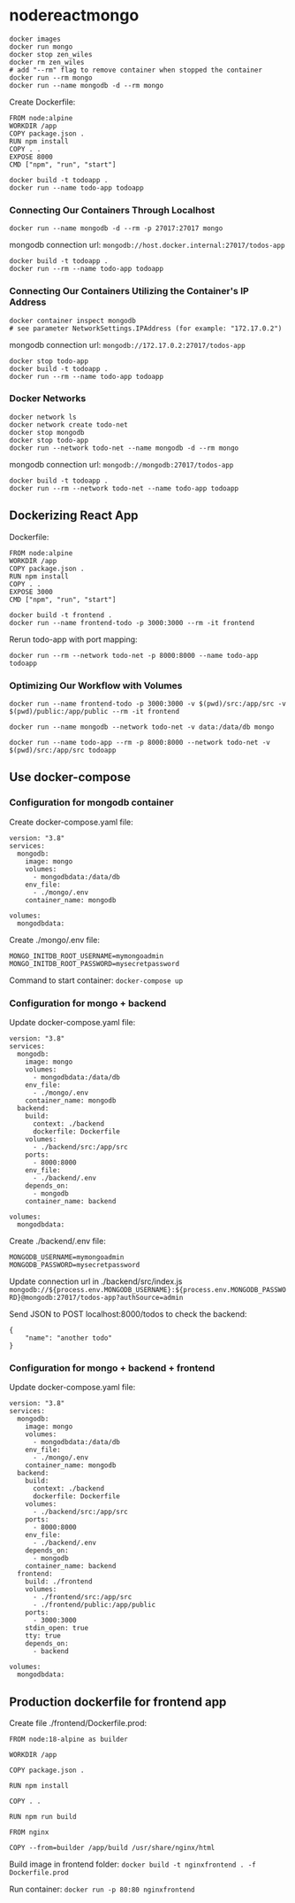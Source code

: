 # nodereactmongo

```
docker images
docker run mongo
docker stop zen_wiles
docker rm zen_wiles
# add "--rm" flag to remove container when stopped the container
docker run --rm mongo
docker run --name mongodb -d --rm mongo
```
Create Dockerfile:
```
FROM node:alpine
WORKDIR /app
COPY package.json .
RUN npm install
COPY . .
EXPOSE 8000
CMD ["npm", "run", "start"]
```

```
docker build -t todoapp .
docker run --name todo-app todoapp
```

### Connecting Our Containers Through Localhost
```
docker run --name mongodb -d --rm -p 27017:27017 mongo
```
mongodb connection url:
`mongodb://host.docker.internal:27017/todos-app`
```
docker build -t todoapp .
docker run --rm --name todo-app todoapp
```
### Connecting Our Containers Utilizing the Container's IP Address
```
docker container inspect mongodb
# see parameter NetworkSettings.IPAddress (for example: "172.17.0.2")
```
mongodb connection url:
`mongodb://172.17.0.2:27017/todos-app`
```
docker stop todo-app
docker build -t todoapp .
docker run --rm --name todo-app todoapp
```

### Docker Networks
```
docker network ls
docker network create todo-net
docker stop mongodb 
docker stop todo-app
docker run --network todo-net --name mongodb -d --rm mongo
```
mongodb connection url:
`mongodb://mongodb:27017/todos-app`
```
docker build -t todoapp .
docker run --rm --network todo-net --name todo-app todoapp
```

## Dockerizing React App
Dockerfile:
```
FROM node:alpine
WORKDIR /app
COPY package.json .
RUN npm install
COPY . .
EXPOSE 3000
CMD ["npm", "run", "start"]
```

```
docker build -t frontend .
docker run --name frontend-todo -p 3000:3000 --rm -it frontend
```

Rerun todo-app with port mapping:
```
docker run --rm --network todo-net -p 8000:8000 --name todo-app todoapp
```

### Optimizing Our Workflow with Volumes
```
docker run --name frontend-todo -p 3000:3000 -v $(pwd)/src:/app/src -v $(pwd)/public:/app/public --rm -it frontend

docker run --name mongodb --network todo-net -v data:/data/db mongo

docker run --name todo-app --rm -p 8000:8000 --network todo-net -v $(pwd)/src:/app/src todoapp
```

## Use docker-compose
### Configuration for mongodb container
Create docker-compose.yaml file:
```
version: "3.8"
services:
  mongodb:
    image: mongo
    volumes:
      - mongodbdata:/data/db
    env_file:
      - ./mongo/.env
    container_name: mongodb

volumes:
  mongodbdata:
```
Create ./mongo/.env file:
```
MONGO_INITDB_ROOT_USERNAME=mymongoadmin
MONGO_INITDB_ROOT_PASSWORD=mysecretpassword
```
Command to start container: `docker-compose up`
### Configuration for mongo + backend
Update docker-compose.yaml file:
```
version: "3.8"
services:
  mongodb:
    image: mongo
    volumes:
      - mongodbdata:/data/db
    env_file:
      - ./mongo/.env
    container_name: mongodb
  backend:
    build:
      context: ./backend
      dockerfile: Dockerfile
    volumes:
      - ./backend/src:/app/src
    ports:
      - 8000:8000
    env_file:
      - ./backend/.env
    depends_on: 
      - mongodb
    container_name: backend

volumes:
  mongodbdata:
```
Create ./backend/.env file:
```
MONGODB_USERNAME=mymongoadmin
MONGODB_PASSWORD=mysecretpassword
```
Update connection url in ./backend/src/index.js
``mongodb://${process.env.MONGODB_USERNAME}:${process.env.MONGODB_PASSWORD}@mongodb:27017/todos-app?authSource=admin``

Send JSON to POST localhost:8000/todos to check the backend:
```
{
    "name": "another todo"
}
```
### Configuration for mongo + backend + frontend
Update docker-compose.yaml file:
```
version: "3.8"
services:
  mongodb:
    image: mongo
    volumes:
      - mongodbdata:/data/db
    env_file:
      - ./mongo/.env
    container_name: mongodb
  backend:
    build:
      context: ./backend
      dockerfile: Dockerfile
    volumes:
      - ./backend/src:/app/src
    ports:
      - 8000:8000
    env_file:
      - ./backend/.env
    depends_on: 
      - mongodb
    container_name: backend
  frontend:
    build: ./frontend
    volumes:
      - ./frontend/src:/app/src
      - ./frontend/public:/app/public
    ports:
      - 3000:3000
    stdin_open: true
    tty: true
    depends_on:
      - backend

volumes:
  mongodbdata:
```

## Production dockerfile for frontend app
Create file ./frontend/Dockerfile.prod:
```
FROM node:18-alpine as builder

WORKDIR /app

COPY package.json .

RUN npm install

COPY . .

RUN npm run build

FROM nginx

COPY --from=builder /app/build /usr/share/nginx/html
```
Build image in frontend folder:
`docker build -t nginxfrontend . -f Dockerfile.prod`

Run container:
`docker run -p 80:80 nginxfrontend`
